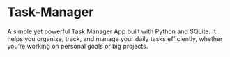 # Task-Manager
A simple yet powerful Task Manager App built with Python and SQLite. It helps you organize, track, and manage your daily tasks efficiently, whether you’re working on personal goals or big projects.
